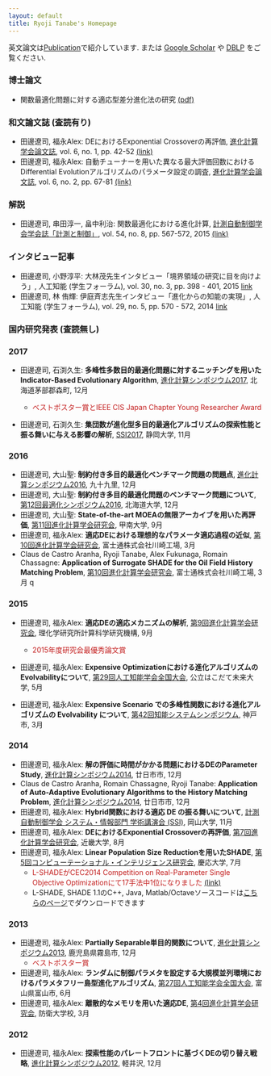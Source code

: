 ```yaml
---
layout: default
title: Ryoji Tanabe's Homepage
---
```


英文論文は[Publication](/publication)で紹介しています. または [Google Scholar](https://scholar.google.co.jp/citations?user=xze7scoAAAAJ&hl=en) や [DBLP](http://dblp.uni-trier.de/pers/hd/t/Tanabe:Ryoji) をご覧ください.


### 博士論文

* 関数最適化問題に対する適応型差分進化法の研究 [(pdf)](https://drive.google.com/open?id=0B5QxTedsd-SXQlRld2Vjd1ZwZU0)

### 和文論文誌 (査読有り)

* 田邊遼司, 福永Alex: DEにおけるExponential Crossoverの再評価, [進化計算学会論文誌](http://www.jpnsec.org/index.html), vol. 6, no. 1, pp. 42-52 [(link)](https://www.jstage.jst.go.jp/article/tjpnsec/6/1/6_42/_article/-char/ja/)
* 田邊遼司, 福永Alex: 自動チューナーを用いた異なる最大評価回数におけるDifferential Evolutionアルゴリズムのパラメータ設定の調査, [進化計算学会論文誌](http://www.jpnsec.org/index.html), vol. 6, no. 2, pp. 67-81 [(link)](https://www.jstage.jst.go.jp/article/tjpnsec/6/2/6_67/_article/-char/ja/)

### 解説

* 田邊遼司, 串田淳一, 畠中利治: 関数最適化における進化計算, [計測自動制御学会学会誌「計測と制御」](http://www.sice.jp/pub/pub_journal_j.html), vol. 54, no. 8, pp. 567-572, 2015 [(link)](https://www.jstage.jst.go.jp/article/sicejl/54/8/54_567/_article/-char/ja/)

### インタビュー記事

* 田邊遼司, 小野淳平: 大林茂先生インタビュー「境界領域の研究に目を向けよう」, 人工知能 (学生フォーラム), vol. 30, no. 3, pp. 398 - 401, 2015 [link](https://jsai.ixsq.nii.ac.jp/ej/index.php?active_action=repository_view_main_item_detail&page_id=13&block_id=23&item_id=1906&item_no=1)
* 田邊遼司, 林 侑輝:  伊庭斉志先生インタビュー「進化からの知能の実現」, 人工知能 (学生フォーラム), vol. 29, no. 5, pp. 570 - 572, 2014 [link](https://jsai.ixsq.nii.ac.jp/ej/?action=pages_view_main&active_action=repository_view_main_item_detail&item_id=1708&item_no=1&page_id=13&block_id=23)

### 国内研究発表 (査読無し)

### 2017

* 田邊遼司, 石渕久生: **多峰性多数目的最適化問題に対するニッチングを用いたIndicator-Based Evolutionary Algorithm**, [進化計算シンポジウム2017](http://www.jpnsec.org/symposium201703.html), 北海道茅部郡森町, 12月
  * <span style="color:#C31D1D;">ベストポスター賞とIEEE CIS Japan Chapter Young Researcher Award</span> 

* 田邊遼司, 石渕久生: **集団数が進化型多目的最適化アルゴリズムの探索性能と振る舞いに与える影響の解析**, [SSI2017](http://www.sice.or.jp/org/SSI2017/), 静岡大学, 11月

### 2016

* 田邊遼司, 大山聖: **制約付き多目的最適化ベンチマーク問題の問題点**, [進化計算シンポジウム2016](http://www.jpnsec.org/symposium201603.html), 九十九里, 12月
* 田邊遼司, 大山聖: **制約付き多目的最適化問題のベンチマーク問題について**, [第12回最適化シンポジウム2016](http://www.jsme.or.jp/conference/optis2016/), 北海道大学, 12月
* 田邊遼司, 大山聖: **State-of-the-art MOEAの無限アーカイブを用いた再評価**, [第11回進化計算学会研究会](http://www.jpnsec.org/symposium201602.html), 甲南大学, 9月
* 田邊遼司, 福永Alex: **適応DEにおける理想的なパラメータ適応過程の近似**, [第10回進化計算学会研究会](http://www.jpnsec.org/symposium201601.html), 富士通株式会社川崎工場, 3月
* Claus de Castro Aranha, Ryoji Tanabe, Alex Fukunaga, Romain Chassagne: **Application of Surrogate SHADE for the Oil Field History Matching Problem**, [第10回進化計算学会研究会](http://www.jpnsec.org/symposium201601.html), 富士通株式会社川崎工場, 3月
q

### 2015

* 田邊遼司, 福永Alex: **適応DEの適応メカニズムの解析**, [第9回進化計算学会研究会](http://www.jpnsec.org/symposium201502.html), 理化学研究所計算科学研究機構, 9月
  * <span style="color:#C31D1D;">2015年度研究会最優秀論文賞</span>

* 田邊遼司, 福永Alex: **Expensive Optimizationにおける進化アルゴリズムのEvolvabilityについて**, [第29回人工知能学会全国大会](http://www.ai-gakkai.or.jp/jsai2015/), 公立はこだて未来大学, 5月
* 田邊遼司, 福永Alex: **Expensive Scenario での多峰性関数における進化アルゴリズムの Evolvability について**, [第42回知能システムシンポジウム](http://www.sice.or.jp/org/i-sys/is42/), 神戸市, 3月

### 2014

* 田邊遼司, 福永Alex: **解の評価に時間がかかる問題におけるDEのParameter Study**, [進化計算シンポジウム2014](http://www.jpnsec.org/symposium201403.html), 廿日市市, 12月	 
* Claus de Castro Aranha, Romain Chassagne, Ryoji Tanabe: **Application of Auto-Adaptive Evolutionary Algorithms to the History Matching Problem**, [進化計算シンポジウム2014](http://www.jpnsec.org/symposium201403.html), 廿日市市, 12月
* 田邊遼司, 福永Alex: **Hybrid関数における適応 DE の振る舞いについて**, [計測自動制御学会 システム・情報部門 学術講演会 (SSI)](http://www.sice.or.jp/org/ci/SSI2014/), 岡山大学, 11月
* 田邊遼司, 福永Alex: **DEにおけるExponential Crossoverの再評価**, [第7回進化計算学会研究会](http://www.jpnsec.org/symposium201402.html), 近畿大学, 8月
* 田邊遼司, 福永Alex: **Linear Population Size Reductionを用いたSHADE**, [第5回コンピューテーショナル・インテリジェンス研究会](http://www.sys.appi.keio.ac.jp/ci/), 慶応大学, 7月
  * <span style="color:#C31D1D;">L-SHADEがCEC2014 Competition on Real-Parameter Single Objective Optimizationにて17手法中1位になりました</span>  [(link)](http://www3.ntu.edu.sg/home/EPNSugan/index_files/CEC2014/CEC2014.htm)
  * L-SHADE, SHADE 1.1のC++, Java, Matlab/Octaveソースコードは[こちらのページ]((/publication))でダウンロードできます

### 2013

* 田邊遼司, 福永Alex: **Partially Separable単目的関数について**, [進化計算シンポジウム2013](http://www.jpnsec.org/symposium201303.html), 鹿児島県霧島市, 12月
  * <span style="color:#C31D1D;">ベストポスター賞</span> 
* 田邊遼司, 福永Alex: **ランダムに制御パラメタを設定する大規模並列環境におけるパラメタフリー島型進化アルゴリズム**, [第27回人工知能学会全国大会](http://2013.conf.ai-gakkai.or.jp/), 富山県富山市, 6月
* 田邊遼司, 福永Alex: **離散的なメモリを用いた適応DE**, [第4回進化計算学会研究会](http://www.jpnsec.org/symposium201301.html), 防衛大学校, 3月

### 2012

* 田邊遼司, 福永Alex: **探索性能のパレートフロントに基づくDEの切り替え戦略**, [進化計算シンポジウム2012](http://www.jpnsec.org/symposium201203.html), 軽井沢, 12月
